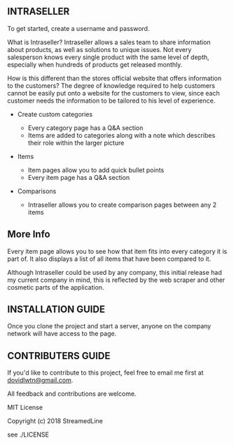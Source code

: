 INTRASELLER
-------------

To get started, create a username and password.

What is Intraseller?
 Intraseller allows a sales team to share information about products, as well as solutions to unique issues.
 Not every salesperson knows every single product with the same level of depth, especially when hundreds of products get released monthly.

How is this different than the stores	official website that offers information to the customers?
 The degree of knowledge required to help customers cannot be easily put onto a website for the customers to view, since each customer needs the information to be tailored to his level of experience.

- Create custom categories
	- Every category page has a Q&A section
	- Items are added to categories along with a note which describes their role within the larger picture

- Items
	- Item pages allow you to add quick bullet points
	- Every item page has a Q&A section

- Comparisons
	- Intraseller allows you to create comparison pages between any 2 items



More Info
---------

Every item page allows you to see how that item fits into every category it is part of.
It also displays a list of all items that have been compared to it.

Although Intraseller could be used by any company, this initial release had my current company in mind, this is reflected by the web scraper and other cosmetic parts of the application.


INSTALLATION GUIDE
-------------------

Once you clone the project and start a server, anyone on the company network will have access to the page.


CONTRIBUTERS GUIDE
------------------

If you'd like to contribute to this project, feel free to email me first at dovidlwtn@gmail.com.

All feedback and contributions are welcome.




MIT License

Copyright (c) 2018 StreamedLine

see ./LICENSE